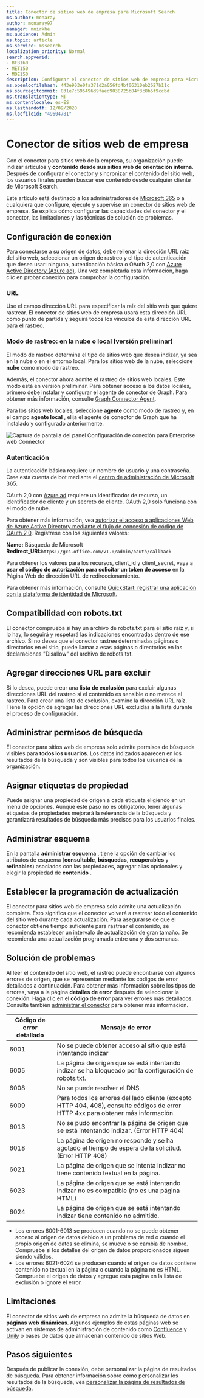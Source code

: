 ```yaml
---
title: Conector de sitios web de empresa para Microsoft Search
ms.author: monaray
author: monaray97
manager: mnirkhe
ms.audience: Admin
ms.topic: article
ms.service: mssearch
localization_priority: Normal
search.appverid:
- BFB160
- MET150
- MOE150
description: Configurar el conector de sitios web de empresa para Microsoft Search
ms.openlocfilehash: 443e903e0fa371d2a056fd4bf06310eb2627b11c
ms.sourcegitcommit: 031e7c595496d9faed9038725b04f3c8b5f9ccbd
ms.translationtype: MT
ms.contentlocale: es-ES
ms.lasthandoff: 12/09/2020
ms.locfileid: "49604781"
---
```

<!-- markdownlint-disable no-inline-html -->
# <a name="enterprise-websites-connector"></a>Conector de sitios web de empresa

Con el conector para sitios web de la empresa, su organización puede indizar artículos y **contenido desde sus sitios web de orientación interna**. Después de configurar el conector y sincronizar el contenido del sitio web, los usuarios finales pueden buscar ese contenido desde cualquier cliente de Microsoft Search.

Este artículo está destinado a los administradores de [Microsoft 365](https://www.microsoft.com/microsoft-365) o a cualquiera que configure, ejecute y supervise un conector de sitios web de empresa. Se explica cómo configurar las capacidades del conector y el conector, las limitaciones y las técnicas de solución de problemas.  

## <a name="connection-settings"></a>Configuración de conexión

Para conectarse a su origen de datos, debe rellenar la dirección URL raíz del sitio web, seleccionar un origen de rastreo y el tipo de autenticación que desea usar: ninguno, autenticación básica o OAuth 2,0 con [Azure Active Directory (Azure ad)](https://docs.microsoft.com/azure/active-directory/). Una vez completada esta información, haga clic en probar conexión para comprobar la configuración.

### <a name="url"></a>URL

Use el campo dirección URL para especificar la raíz del sitio web que quiere rastrear. El conector de sitios web de empresa usará esta dirección URL como punto de partida y seguirá todos los vínculos de esta dirección URL para el rastreo.

### <a name="crawl-mode-cloud-or-on-premises-preview"></a>Modo de rastreo: en la nube o local (versión preliminar)

El modo de rastreo determina el tipo de sitios web que desea indizar, ya sea en la nube o en el entorno local. Para los sitios web de la nube, seleccione **nube** como modo de rastreo.

Además, el conector ahora admite el rastreo de sitios web locales. Este modo está en versión preliminar. Para obtener acceso a los datos locales, primero debe instalar y configurar el agente de conector de Graph. Para obtener más información, consulte [Graph Connector Agent](https://docs.microsoft.com/microsoftsearch/on-prem-agent).

Para los sitios web locales, seleccione **agente** como modo de rastreo y, en el campo **agente local** , elija el agente de conector de Graph que ha instalado y configurado anteriormente.  

![Captura de pantalla del panel Configuración de conexión para Enterprise web Connector](media/enterprise-web-connector/connectors-enterpriseweb-settings.png)

### <a name="authentication"></a>Autenticación

La autenticación básica requiere un nombre de usuario y una contraseña. Cree esta cuenta de bot mediante el [centro de administración de Microsoft 365](https://admin.microsoft.com).

OAuth 2,0 con [Azure ad](https://docs.microsoft.com/azure/active-directory/) requiere un identificador de recurso, un identificador de cliente y un secreto de cliente. OAuth 2,0 solo funciona con el modo de nube.

Para obtener más información, vea [autorizar el acceso a aplicaciones Web de Azure Active Directory mediante el flujo de concesión de código de OAuth 2,0](https://docs.microsoft.com/azure/active-directory/develop/v1-protocols-oauth-code). Regístrese con los siguientes valores:

**Name:** Búsqueda de Microsoft <br/>
**Redirect_URI:**`https://gcs.office.com/v1.0/admin/oauth/callback`

Para obtener los valores para los recursos, client_id y client_secret, vaya a **usar el código de autorización para solicitar un token de acceso** en la Página Web de dirección URL de redireccionamiento.

Para obtener más información, consulte [QuickStart: registrar una aplicación con la plataforma de identidad de Microsoft](https://docs.microsoft.com/azure/active-directory/develop/quickstart-register-app).

## <a name="support-for-robotstxt"></a>Compatibilidad con robots.txt

El conector comprueba si hay un archivo de robots.txt para el sitio raíz y, si lo hay, lo seguirá y respetará las indicaciones encontradas dentro de ese archivo. Si no desea que el conector rastree determinadas páginas o directorios en el sitio, puede llamar a esas páginas o directorios en las declaraciones "Disallow" del archivo de robots.txt.

## <a name="add-urls-to-exclude"></a>Agregar direcciones URL para excluir

Si lo desea, puede crear una **lista de exclusión** para excluir algunas direcciones URL del rastreo si el contenido es sensible o no merece el rastreo. Para crear una lista de exclusión, examine la dirección URL raíz. Tiene la opción de agregar las direcciones URL excluidas a la lista durante el proceso de configuración.

## <a name="manage-search-permissions"></a>Administrar permisos de búsqueda

El conector para sitios web de empresa solo admite permisos de búsqueda visibles para **todos los usuarios**. Los datos indizados aparecen en los resultados de la búsqueda y son visibles para todos los usuarios de la organización.

## <a name="assign-property-labels"></a>Asignar etiquetas de propiedad

Puede asignar una propiedad de origen a cada etiqueta eligiendo en un menú de opciones. Aunque este paso no es obligatorio, tener algunas etiquetas de propiedades mejorará la relevancia de la búsqueda y garantizará resultados de búsqueda más precisos para los usuarios finales.

## <a name="manage-schema"></a>Administrar esquema

En la pantalla **administrar esquema** , tiene la opción de cambiar los atributos de esquema (**consultable**, **búsquedas**, **recuperables** y **refinables**) asociados con las propiedades, agregar alias opcionales y elegir la propiedad de **contenido** .

## <a name="set-the-refresh-schedule"></a>Establecer la programación de actualización

El conector para sitios web de empresa solo admite una actualización completa. Esto significa que el conector volverá a rastrear todo el contenido del sitio web durante cada actualización. Para asegurarse de que el conector obtiene tiempo suficiente para rastrear el contenido, se recomienda establecer un intervalo de actualización de gran tamaño. Se recomienda una actualización programada entre una y dos semanas.

## <a name="troubleshooting"></a>Solución de problemas

Al leer el contenido del sitio web, el rastreo puede encontrarse con algunos errores de origen, que se representan mediante los códigos de error detallados a continuación. Para obtener más información sobre los tipos de errores, vaya a la página **detalles de error** después de seleccionar la conexión. Haga clic en el **código de error** para ver errores más detallados. Consulte también [administrar el conector](https://docs.microsoft.com/microsoftsearch/manage-connector) para obtener más información.

 Código de error detallado | Mensaje de error
 --- | ---
 6001 | No se puede obtener acceso al sitio que está intentando indizar
 6005 | La página de origen que se está intentando indizar se ha bloqueado por la configuración de robots.txt.
 6008 | No se puede resolver el DNS
 6009 | Para todos los errores del lado cliente (excepto HTTP 404, 408), consulte códigos de error HTTP 4xx para obtener más información.
 6013 | No se pudo encontrar la página de origen que se está intentando indizar. (Error HTTP 404)
 6018 | La página de origen no responde y se ha agotado el tiempo de espera de la solicitud. (Error HTTP 408)
 6021 | La página de origen que se intenta indizar no tiene contenido textual en la página.
 6023 | La página de origen que se está intentando indizar no es compatible (no es una página HTML)
 6024 | La página de origen que se está intentando indizar tiene contenido no admitido.

* Los errores 6001-6013 se producen cuando no se puede obtener acceso al origen de datos debido a un problema de red o cuando el propio origen de datos se elimina, se mueve o se cambia de nombre. Compruebe si los detalles del origen de datos proporcionados siguen siendo válidos.
* Los errores 6021-6024 se producen cuando el origen de datos contiene contenido no textual en la página o cuando la página no es HTML. Compruebe el origen de datos y agregue esta página en la lista de exclusión o ignore el error.

## <a name="limitations"></a>Limitaciones

El conector de sitios web de empresa no admite la búsqueda de datos en **páginas web dinámicas**. Algunos ejemplos de estas páginas web se activan en sistemas de administración de contenido como [Confluence](https://www.atlassian.com/software/confluence) y [Unily](https://www.unily.com/) o bases de datos que almacenan contenido de sitios Web.

## <a name="next-steps"></a>Pasos siguientes

Después de publicar la conexión, debe personalizar la página de resultados de búsqueda. Para obtener información sobre cómo personalizar los resultados de la búsqueda, vea [personalizar la página de resultados de búsqueda](https://docs.microsoft.com/microsoftsearch/configure-connector#next-steps-customize-the-search-results-page).
